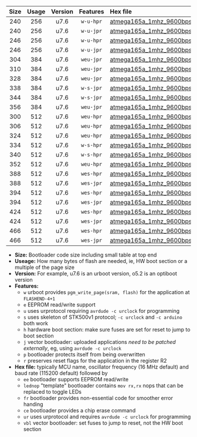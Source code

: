 |Size|Usage|Version|Features|Hex file|
|:-:|:-:|:-:|:-:|:--|
|240|256|u7.6|`w-u-hpr`|[atmega165a_1mhz_9600bps_ur.hex](https://raw.githubusercontent.com/stefanrueger/urboot/main/bootloaders/atmega165a/fcpu_1mhz/9600_bps/atmega165a_1mhz_9600bps_ur.hex)|
|240|256|u7.6|`w-u-jpr`|[atmega165a_1mhz_9600bps_ur_vbl.hex](https://raw.githubusercontent.com/stefanrueger/urboot/main/bootloaders/atmega165a/fcpu_1mhz/9600_bps/atmega165a_1mhz_9600bps_ur_vbl.hex)|
|246|256|u7.6|`w-u-hpr`|[atmega165a_1mhz_9600bps_lednop_ur.hex](https://raw.githubusercontent.com/stefanrueger/urboot/main/bootloaders/atmega165a/fcpu_1mhz/9600_bps/atmega165a_1mhz_9600bps_lednop_ur.hex)|
|246|256|u7.6|`w-u-jpr`|[atmega165a_1mhz_9600bps_lednop_ur_vbl.hex](https://raw.githubusercontent.com/stefanrueger/urboot/main/bootloaders/atmega165a/fcpu_1mhz/9600_bps/atmega165a_1mhz_9600bps_lednop_ur_vbl.hex)|
|304|384|u7.6|`weu-jpr`|[atmega165a_1mhz_9600bps_ee_ur_vbl.hex](https://raw.githubusercontent.com/stefanrueger/urboot/main/bootloaders/atmega165a/fcpu_1mhz/9600_bps/atmega165a_1mhz_9600bps_ee_ur_vbl.hex)|
|310|384|u7.6|`weu-jpr`|[atmega165a_1mhz_9600bps_ee_lednop_ur_vbl.hex](https://raw.githubusercontent.com/stefanrueger/urboot/main/bootloaders/atmega165a/fcpu_1mhz/9600_bps/atmega165a_1mhz_9600bps_ee_lednop_ur_vbl.hex)|
|328|384|u7.6|`weu-jpr`|[atmega165a_1mhz_9600bps_ee_lednop_fr_ur_vbl.hex](https://raw.githubusercontent.com/stefanrueger/urboot/main/bootloaders/atmega165a/fcpu_1mhz/9600_bps/atmega165a_1mhz_9600bps_ee_lednop_fr_ur_vbl.hex)|
|338|384|u7.6|`w-s-jpr`|[atmega165a_1mhz_9600bps_vbl.hex](https://raw.githubusercontent.com/stefanrueger/urboot/main/bootloaders/atmega165a/fcpu_1mhz/9600_bps/atmega165a_1mhz_9600bps_vbl.hex)|
|344|384|u7.6|`w-s-jpr`|[atmega165a_1mhz_9600bps_lednop_vbl.hex](https://raw.githubusercontent.com/stefanrueger/urboot/main/bootloaders/atmega165a/fcpu_1mhz/9600_bps/atmega165a_1mhz_9600bps_lednop_vbl.hex)|
|356|384|u7.6|`weu-jpr`|[atmega165a_1mhz_9600bps_ee_lednop_fr_ce_ur_vbl.hex](https://raw.githubusercontent.com/stefanrueger/urboot/main/bootloaders/atmega165a/fcpu_1mhz/9600_bps/atmega165a_1mhz_9600bps_ee_lednop_fr_ce_ur_vbl.hex)|
|300|512|u7.6|`weu-hpr`|[atmega165a_1mhz_9600bps_ee_ur.hex](https://raw.githubusercontent.com/stefanrueger/urboot/main/bootloaders/atmega165a/fcpu_1mhz/9600_bps/atmega165a_1mhz_9600bps_ee_ur.hex)|
|306|512|u7.6|`weu-hpr`|[atmega165a_1mhz_9600bps_ee_lednop_ur.hex](https://raw.githubusercontent.com/stefanrueger/urboot/main/bootloaders/atmega165a/fcpu_1mhz/9600_bps/atmega165a_1mhz_9600bps_ee_lednop_ur.hex)|
|324|512|u7.6|`weu-hpr`|[atmega165a_1mhz_9600bps_ee_lednop_fr_ur.hex](https://raw.githubusercontent.com/stefanrueger/urboot/main/bootloaders/atmega165a/fcpu_1mhz/9600_bps/atmega165a_1mhz_9600bps_ee_lednop_fr_ur.hex)|
|334|512|u7.6|`w-s-hpr`|[atmega165a_1mhz_9600bps.hex](https://raw.githubusercontent.com/stefanrueger/urboot/main/bootloaders/atmega165a/fcpu_1mhz/9600_bps/atmega165a_1mhz_9600bps.hex)|
|340|512|u7.6|`w-s-hpr`|[atmega165a_1mhz_9600bps_lednop.hex](https://raw.githubusercontent.com/stefanrueger/urboot/main/bootloaders/atmega165a/fcpu_1mhz/9600_bps/atmega165a_1mhz_9600bps_lednop.hex)|
|352|512|u7.6|`weu-hpr`|[atmega165a_1mhz_9600bps_ee_lednop_fr_ce_ur.hex](https://raw.githubusercontent.com/stefanrueger/urboot/main/bootloaders/atmega165a/fcpu_1mhz/9600_bps/atmega165a_1mhz_9600bps_ee_lednop_fr_ce_ur.hex)|
|388|512|u7.6|`wes-hpr`|[atmega165a_1mhz_9600bps_ee.hex](https://raw.githubusercontent.com/stefanrueger/urboot/main/bootloaders/atmega165a/fcpu_1mhz/9600_bps/atmega165a_1mhz_9600bps_ee.hex)|
|388|512|u7.6|`wes-jpr`|[atmega165a_1mhz_9600bps_ee_vbl.hex](https://raw.githubusercontent.com/stefanrueger/urboot/main/bootloaders/atmega165a/fcpu_1mhz/9600_bps/atmega165a_1mhz_9600bps_ee_vbl.hex)|
|394|512|u7.6|`wes-hpr`|[atmega165a_1mhz_9600bps_ee_lednop.hex](https://raw.githubusercontent.com/stefanrueger/urboot/main/bootloaders/atmega165a/fcpu_1mhz/9600_bps/atmega165a_1mhz_9600bps_ee_lednop.hex)|
|394|512|u7.6|`wes-jpr`|[atmega165a_1mhz_9600bps_ee_lednop_vbl.hex](https://raw.githubusercontent.com/stefanrueger/urboot/main/bootloaders/atmega165a/fcpu_1mhz/9600_bps/atmega165a_1mhz_9600bps_ee_lednop_vbl.hex)|
|424|512|u7.6|`wes-hpr`|[atmega165a_1mhz_9600bps_ee_lednop_fr.hex](https://raw.githubusercontent.com/stefanrueger/urboot/main/bootloaders/atmega165a/fcpu_1mhz/9600_bps/atmega165a_1mhz_9600bps_ee_lednop_fr.hex)|
|424|512|u7.6|`wes-jpr`|[atmega165a_1mhz_9600bps_ee_lednop_fr_vbl.hex](https://raw.githubusercontent.com/stefanrueger/urboot/main/bootloaders/atmega165a/fcpu_1mhz/9600_bps/atmega165a_1mhz_9600bps_ee_lednop_fr_vbl.hex)|
|466|512|u7.6|`wes-hpr`|[atmega165a_1mhz_9600bps_ee_lednop_fr_ce.hex](https://raw.githubusercontent.com/stefanrueger/urboot/main/bootloaders/atmega165a/fcpu_1mhz/9600_bps/atmega165a_1mhz_9600bps_ee_lednop_fr_ce.hex)|
|466|512|u7.6|`wes-jpr`|[atmega165a_1mhz_9600bps_ee_lednop_fr_ce_vbl.hex](https://raw.githubusercontent.com/stefanrueger/urboot/main/bootloaders/atmega165a/fcpu_1mhz/9600_bps/atmega165a_1mhz_9600bps_ee_lednop_fr_ce_vbl.hex)|

- **Size:** Bootloader code size including small table at top end
- **Useage:** How many bytes of flash are needed, ie, HW boot section or a multiple of the page size
- **Version:** For example, u7.6 is an urboot version, o5.2 is an optiboot version
- **Features:**
  + `w` urboot provides `pgm_write_page(sram, flash)` for the application at `FLASHEND-4+1`
  + `e` EEPROM read/write support
  + `u` uses urprotocol requiring `avrdude -c urclock` for programming
  + `s` uses skeleton of STK500v1 protocol; `-c urclock` and `-c arduino` both work
  + `h` hardware boot section: make sure fuses are set for reset to jump to boot section
  + `j` vector bootloader: uploaded applications *need to be patched externally*, eg, using `avrdude -c urclock`
  + `p` bootloader protects itself from being overwritten
  + `r` preserves reset flags for the application in the register R2
- **Hex file:** typically MCU name, oscillator frequency (16 MHz default) and baud rate (115200 default) followed by
  + `ee` bootloader supports EEPROM read/write
  + `lednop` "template" bootloader contains `mov rx,rx` nops that can be replaced to toggle LEDs
  + `fr` bootloader provides non-essential code for smoother error handing
  + `ce` bootloader provides a chip erase command
  + `ur` uses urprotocol and requires `avrdude -c urclock` for programming
  + `vbl` vector bootloader: set fuses to jump to reset, not the HW boot section
